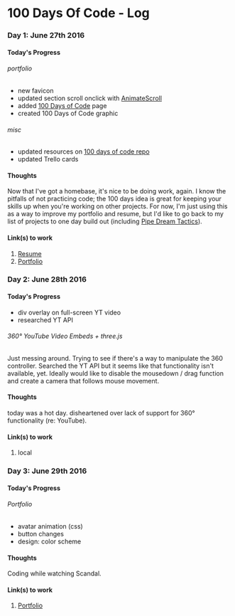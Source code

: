 # 100 Days Of Code - Log

### Day 1: June 27th 2016

#### Today's Progress

###### portfolio
- new favicon
- updated section scroll onclick with [AnimateScroll](http://plugins.compzets.com/animatescroll/)
- added [100 Days of Code](http://www.billimarie.com/portfolio/doc.html) page
- created 100 Days of Code graphic

###### misc
- updated resources on [100 days of code repo](https://github.com/Kallaway/100-days-of-code/pull/2)
- updated Trello cards

#### Thoughts
Now that I've got a homebase, it's nice to be doing work, again. I know the pitfalls of not practicing code; the 100 days idea is great for keeping your skills up when you're working on other projects. For now, I'm just using this as a way to improve my portfolio and resume, but I'd like to go back to my list of projects to one day build out (including [Pipe Dream Tactics](http://pipedreamtactics.wordpress.com)).

#### Link(s) to work

1. [Resume](https://www.billimarie.com/portfolio/cv.html)
2. [Portfolio](https://www.billimarie.com/portfolio)

### Day 2: June 28th 2016

#### Today's Progress

- div overlay on full-screen YT video
- researched YT API

###### 360&deg; YouTube Video Embeds + three.js
Just messing around. Trying to see if there's a way to manipulate the 360 controller. Searched the YT API but it seems like that functionality isn't available, yet. Ideally would like to disable the mousedown / drag function and create a camera that follows mouse movement.

#### Thoughts
today was a hot day. disheartened over lack of support for 360&deg; functionality (re: YouTube).

#### Link(s) to work

1. local

### Day 3: June 29th 2016

#### Today's Progress

###### Portfolio
- avatar animation (css)
- button changes
- design: color scheme

#### Thoughts
Coding while watching Scandal.

#### Link(s) to work

1. [Portfolio](https://www.billimarie.com/portfolio)
